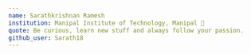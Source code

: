 ```yaml
---
name: Sarathkrishnan Ramesh
institution: Manipal Institute of Technology, Manipal 🚩
quote: Be curious, learn new stuff and always follow your passion.
github_user: Sarath18
---
```

